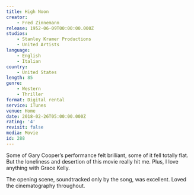 ```yaml
---
title: High Noon
creator:
    - Fred Zinnemann
release: 1952-06-09T00:00:00.000Z
studios:
    - Stanley Kramer Productions
    - United Artists
language:
    - English
    - Italian
country:
    - United States
length: 85
genre:
    - Western
    - Thriller
format: Digital rental
service: iTunes
venue: Home
date: 2018-02-26T05:00:00.000Z
rating: '4'
revisit: false
media: Movie
id: 288
---
```


Some of Gary Cooper’s performance felt brilliant, some of it fell totally flat. But the loneliness and desertion of this movie really hit me. Plus, I love anything with Grace Kelly.

The opening scene, soundtracked only by the song, was excellent. Loved the cinematography throughout.
